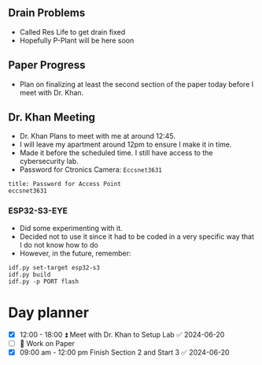 
## Drain Problems
- Called Res Life to get drain fixed
- Hopefully P-Plant will be here soon

## Paper Progress
- Plan on finalizing at least the second section of the paper today before I meet with Dr. Khan.

## Dr. Khan Meeting
- Dr. Khan Plans to meet with me at around 12:45.
- I will leave my apartment around 12pm to ensure I make it in time.
- Made it before the scheduled time. I still have access to the cybersecurity lab.
- Password for Ctronics Camera: `Eccsnet3631`

```ad-important
title: Password for Access Point
eccsnet3631
```

### ESP32-S3-EYE
- Did some experimenting with it.
- Decided not to use it since it had to be coded in a very specific way that I do not know how to do
- However, in the future, remember:

```
idf.py set-target esp32-s3
idf.py build
idf.py -p PORT flash
```
# Day planner
- [x] 12:00 - 18:00 ⏫ Meet with Dr. Khan to Setup Lab ✅ 2024-06-20
- [ ] 🔼 Work on Paper
- [x] 09:00 am - 12:00 pm Finish Section 2 and Start 3 ✅ 2024-06-20
